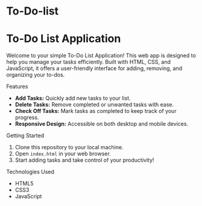 # To-Do-list
# To-Do List Application

Welcome to your simple To-Do List Application! This web app is designed to help you manage your tasks efficiently. Built with HTML, CSS, and JavaScript, it offers a user-friendly interface for adding, removing, and organizing your to-dos. 

Features

- **Add Tasks:** Quickly add new tasks to your list.
- **Delete Tasks:** Remove completed or unwanted tasks with ease.
- **Check Off Tasks:** Mark tasks as completed to keep track of your progress.
- **Responsive Design:** Accessible on both desktop and mobile devices.

 Getting Started

1. Clone this repository to your local machine.
2. Open `index.html` in your web browser.
3. Start adding tasks and take control of your productivity!

 Technologies Used

- HTML5
- CSS3
- JavaScript

